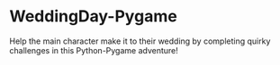 # WeddingDay-Pygame
Help the main character make it to their wedding by completing quirky challenges in this Python-Pygame adventure!
